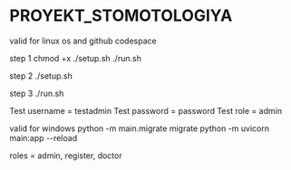 # PROYEKT_STOMOTOLOGIYA
valid for linux os and github codespace

step 1 chmod +x ./setup.sh ./run.sh

step 2 ./setup.sh

step 3 ./run.sh

Test username = testadmin
Test password = password
Test role = admin

valid for windows 
python -m main.migrate migrate
python -m uvicorn main:app --reload

roles = admin, register, doctor
